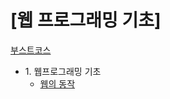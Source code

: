 # [웹 프로그래밍 기초]

<a href="https://www.edwith.org/boostcourse-web/joinLectures/12952">부스트코스</a>

<ul>
  <li>1. 웹프로그래밍 기초
    <ul>
      <li><a href="https://github.com/yeongyeonkim/Web-Programming-Basis/blob/master/Web%20Basis/%EC%9B%B9%EC%9D%98%20%EB%8F%99%EC%9E%91.md">웹의 동작</a></li>
    </ul>  
  </li>
  
  </ul>
